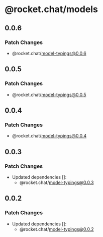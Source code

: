# @rocket.chat/models

## 0.0.6

### Patch Changes

- @rocket.chat/model-typings@0.0.6

## 0.0.5

### Patch Changes

- @rocket.chat/model-typings@0.0.5

## 0.0.4

### Patch Changes

- @rocket.chat/model-typings@0.0.4

## 0.0.3

### Patch Changes

- Updated dependencies []:
  - @rocket.chat/model-typings@0.0.3

## 0.0.2

### Patch Changes

- Updated dependencies []:
  - @rocket.chat/model-typings@0.0.2
